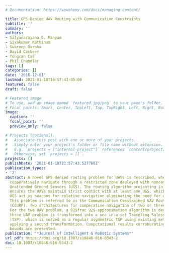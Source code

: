 ```yaml
---
# Documentation: https://wowchemy.com/docs/managing-content/

title: GPS Denied UAV Routing with Communication Constraints
subtitle: ''
summary: ''
authors:
- Satyanarayana G. Manyam
- Sivakumar Rathinam
- Swaroop Darbha
- David Casbeer
- Yongcan Cao
- Phil Chandler
tags: []
categories: []
date: '2016-12-01'
lastmod: 2021-01-18T16:57:43-05:00
featured: false
draft: false

# Featured image
# To use, add an image named `featured.jpg/png` to your page's folder.
# Focal points: Smart, Center, TopLeft, Top, TopRight, Left, Right, BottomLeft, Bottom, BottomRight.
image:
  caption: ''
  focal_point: ''
  preview_only: false

# Projects (optional).
#   Associate this post with one or more of your projects.
#   Simply enter your project's folder or file name without extension.
#   E.g. `projects = ["internal-project"]` references `content/project/deep-learning/index.md`.
#   Otherwise, set `projects = []`.
projects: []
publishDate: '2021-01-18T21:57:43.527760Z'
publication_types:
- '2'
abstract: A novel GPS denied routing problem for UAVs is described, where the UAVs
  cooperatively navigate through a restricted zone deployed with noncommunicating
  Unattended Ground Sensors (UGS). The routing algorithm presenting in this paper
  ensures the UAVs maintain strict contact with at least one UGS, which allows the
  UGS act as beacons for relative navigation eliminating the need for dead reckoning.
  This problem is referred to as the Communication Constrained UAV Routing Problem
  (CCURP). Two architectures for cooperative navigation of two or three UAVs are considered.
  For the two UAV problem, a 92$frac 92$-approximation algorithm is developed. The
  three UAV problem is transformed into a one-in-a-set Traveling Salesman Problem
  (TSP), which is solved as a regular asymmetric TSP using existing methods after
  applying a second transformation. Computational results corroborating the performance
  bounds are presented.
publication: '*Journal of Intelligent & Robotic Systems*'
url_pdf: https://doi.org/10.1007/s10846-016-0343-2
doi: 10.1007/s10846-016-0343-2
---
```

